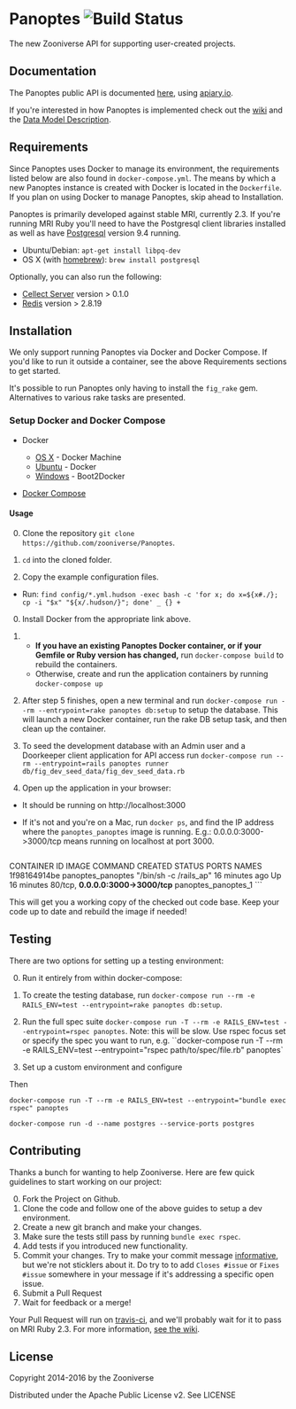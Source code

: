 # Panoptes ![Build Status](https://travis-ci.org/zooniverse/Panoptes.svg?branch=master)

The new Zooniverse API for supporting user-created projects.

## Documentation

The Panoptes public API is documented [here](http://docs.panoptes.apiary.io), using [apiary.io](http://apiary.io).

If you're interested in how Panoptes is implemented check out the [wiki](https://github.com/zooniverse/Panoptes/wiki) and the [Data Model Description](https://github.com/zooniverse/Panoptes/wiki/DataModel).

## Requirements

Since Panoptes uses Docker to manage its environment, the requirements listed below are also found in `docker-compose.yml`. The means by which a new Panoptes instance is created with Docker is located in the `Dockerfile`. If you plan on using Docker to manage Panoptes, skip ahead to Installation.

Panoptes is primarily developed against stable MRI, currently 2.3. If you're running MRI Ruby you'll need to have the Postgresql client libraries installed as well as have [Postgresql](http://postgresql.org) version 9.4 running.

* Ubuntu/Debian: `apt-get install libpq-dev`
* OS X (with [homebrew](http://homebrew.io)): `brew install postgresql`

Optionally, you can also run the following:

* [Cellect Server](https://github.com/zooniverse/Cellect) version > 0.1.0
* [Redis](http://redis.io) version > 2.8.19

## Installation

We only support running Panoptes via Docker and Docker Compose. If you'd like to run it outside a container, see the above Requirements sections to get started.

It's possible to run Panoptes only having to install the `fig_rake` gem. Alternatives to various rake tasks are presented.

### Setup Docker and Docker Compose

* Docker
  * [OS X](https://docs.docker.com/installation/mac/) - Docker Machine
  * [Ubuntu](https://docs.docker.com/installation/ubuntulinux/) - Docker
  * [Windows](http://docs.docker.com/installation/windows/) - Boot2Docker

* [Docker Compose](https://docs.docker.com/compose/)

#### Usage

0. Clone the repository `git clone https://github.com/zooniverse/Panoptes`.

0. `cd` into the cloned folder. 

0. Copy the example configuration files.
  + Run: `find config/*.yml.hudson -exec bash -c 'for x; do x=${x#./}; cp -i "$x" "${x/.hudson/}"; done' _ {} +`

0. Install Docker from the appropriate link above.

0.  + **If you have an existing Panoptes Docker container, or if your Gemfile or Ruby version has changed,** run `docker-compose build` to rebuild the containers.
    + Otherwise, create and run the application containers by running `docker-compose up`

0. After step 5 finishes, open a new terminal and run `docker-compose run --rm --entrypoint=rake panoptes db:setup` to setup the database. This will launch a new Docker container, run the rake DB setup task, and then clean up the container.

0. To seed the development database with an Admin user and a Doorkeeper client application for API access run `docker-compose run --rm --entrypoint=rails panoptes runner db/fig_dev_seed_data/fig_dev_seed_data.rb`

0. Open up the application in your browser:
  + It should be running on http://localhost:3000
  + If it's not and you're on a Mac, run `docker ps`, and find the IP address where the `panoptes_panoptes` image is running. E.g.: 0.0.0.0:3000->3000/tcp means running on localhost at port 3000.

     ```
CONTAINER ID        IMAGE                         COMMAND                  CREATED             STATUS              PORTS                            NAMES
1f98164914be        panoptes_panoptes             "/bin/sh -c /rails_ap"   16 minutes ago      Up 16 minutes       80/tcp, **0.0.0.0:3000->3000/tcp**   panoptes_panoptes_1
     ```

This will get you a working copy of the checked out code base. Keep your code up to date and rebuild the image if needed!

## Testing

There are two options for setting up a testing environment:

0. Run it entirely from within docker-compose:

  0. To create the testing database, run `docker-compose run --rm -e RAILS_ENV=test --entrypoint=rake panoptes db:setup`.
  0. Run the full spec suite `docker-compose run -T --rm -e RAILS_ENV=test --entrypoint=rspec panoptes`. Note: this will be slow. Use rspec focus set or specify the spec you want to run, e.g. ``docker-compose run -T --rm -e RAILS_ENV=test --entrypoint="rspec path/to/spec/file.rb" panoptes`


0. Set up a custom environment and configure 

Then

`docker-compose run -T --rm -e RAILS_ENV=test --entrypoint="bundle exec rspec" panoptes`

`docker-compose run -d --name postgres --service-ports postgres`


## Contributing

Thanks a bunch for wanting to help Zooniverse. Here are few quick guidelines to start working on our project:

0. Fork the Project on Github.
0. Clone the code and follow one of the above guides to setup a dev environment.
0. Create a new git branch and make your changes.
0. Make sure the tests still pass by running `bundle exec rspec`.
0. Add tests if you introduced new functionality.
0. Commit your changes. Try to make your commit message [informative](http://tbaggery.com/2008/04/19/a-note-about-git-commit-messages.html), but we're not sticklers about it. Do try to to add `Closes #issue` or `Fixes #issue` somewhere in your message if it's addressing a specific open issue.
0. Submit a Pull Request
0. Wait for feedback or a merge!

Your Pull Request will run on [travis-ci](https://travis-ci.org/zooniverse/Panoptes), and we'll probably wait for it to pass on MRI Ruby 2.3. For more information, [see the wiki](https://github.com/zooniverse/Panoptes/wiki/Contributing-to-Panoptes).

## License

Copyright 2014-2016 by the Zooniverse

Distributed under the Apache Public License v2. See LICENSE
